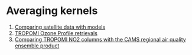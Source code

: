 Averaging kernels
=================
1. [Comparing satellite data with models](notebook_1/satellite_model_comparison_theory.ipynb)
2. [TROPOMI Ozone Profile retrievals](notebook_2/ozone_profile_tropomi_analysis.ipynb)
3. [Comparing TROPOMI NO2 columns with the CAMS regional air quality ensemble product](notebook_3/no2_tropomi_cams_regional.ipynb)